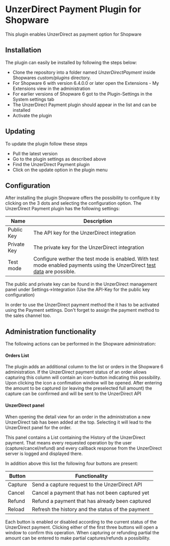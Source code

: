 # UnzerDirect Payment Plugin for Shopware #
This plugin enables UnzerDirect as payment option for Shopware
## Installation ##
The plugin can easily be installed by following the steps below:
- Clone the repository into a folder named *UnzerDirectPayment* inside Shopwares *custom/plugins* directory.
- For Shopware 6 with version 6.4.0.0 or later open the Extensions - My Extensions view in the administration
- For earlier versions of Shopware 6 got to the Plugin-Settings in the System settings tab
- The UnzerDirect Payment plugin should appear in the list and can be installed
- Activate the plugin

## Updating ##
To update the plugin follow these steps
- Pull the latest version
- Go to the plugin settings as described above
- Find the UnzerDirect Payment plugin
- Click on the update option in the plugin menu

## Configuration ##
After installing the plugin Shopware offers the possibility to configure it by clicking on the 3 dots and selecting the configuration option.
The UnzerDirect Payment plugin has the following settings:

|  Name        | Description                                   |
| ------------ | --------------------------------------------- |
|  Public Key  | The API key for the UnzerDirect integration      |
|  Private Key | The private key for the UnzerDirect integration  |
|  Test mode   | Configure wether the test mode is enabled. With test mode enabled payments using the UnzerDirect [test data](https://learn.unzerdirect.net/tech-talk/appendixes/test/ "test data") are possible.  |


The public and private key can be found in the UnzerDirect management panel under Settings->Integration (Use the API-Key for the public key configuration)

In order to use the UnzerDirect payment method the it has to be activated using the Payment settings. Don't forget to assign the payment method to the sales channel too.

## Administration functionality ##
The following actions can be performed in the Shopware administration:

#### Orders List ####
The plugin adds an additional column to the list or orders in the Shopware 6 administration. If the UnzerDirect payment status of an order allows capturing this column will contain an icon-button indicating this possibility. Upon clicking the icon a confimation window will be opened. After entering the amount to be captured (or leaving the preselected full amount) the capture can be confirmed and will be sent to the UnzerDirect API

#### UnzerDirect panel ####
When opening the detail view for an order in the administration a new UnzerDirect tab has been added at the top. Selecting it will lead to the UnzerDirect panel for the order.

This panel contains a List containing the History of the UnzerDirect payment. That means every requested operation by the user (capture/cancel/refund) and every callback response from the UnzerDirect server is logged and displayed there.

In addition above this list the following four buttons are present:

| Button   | Functionality                                      |
| -------- | -------------------------------------------------- |
| Capture  | Send a capture request to the UnzerDirect API         |
| Cancel   | Cancel a payment that has not been captured yet    |
| Refund   | Refund a payment that has already been captured    |
| Reload   | Refresh the history and the status of the payment  |


Each button is enabled or disabled according to the current status of the UnzerDirect payment.
Clicking either of the first three buttons will open a window to confirm this operation. When capturing or refunding partial the amount can be entered to make partial captures/refunds a possibility.
